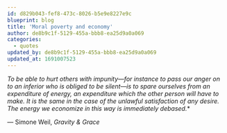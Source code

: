 ```yaml
---
id: d829b043-fef8-473c-8026-b5e9e8227e9c
blueprint: blog
title: 'Moral poverty and economy'
author: de8b9c1f-5129-455a-bbb8-ea25d9a0a069
categories:
  - quotes
updated_by: de8b9c1f-5129-455a-bbb8-ea25d9a0a069
updated_at: 1691007523
---
```

*To be able to hurt others with impunity—for instance to pass our anger on to an inferior who is obliged to be silent—is to spare ourselves from an expenditure of energy, an expenditure which the other person will have to make. It is the same in the case of the unlawful satisfaction of any desire. The energy we economize in this way is immediately debased.**

— Simone Weil, *Gravity & Grace*